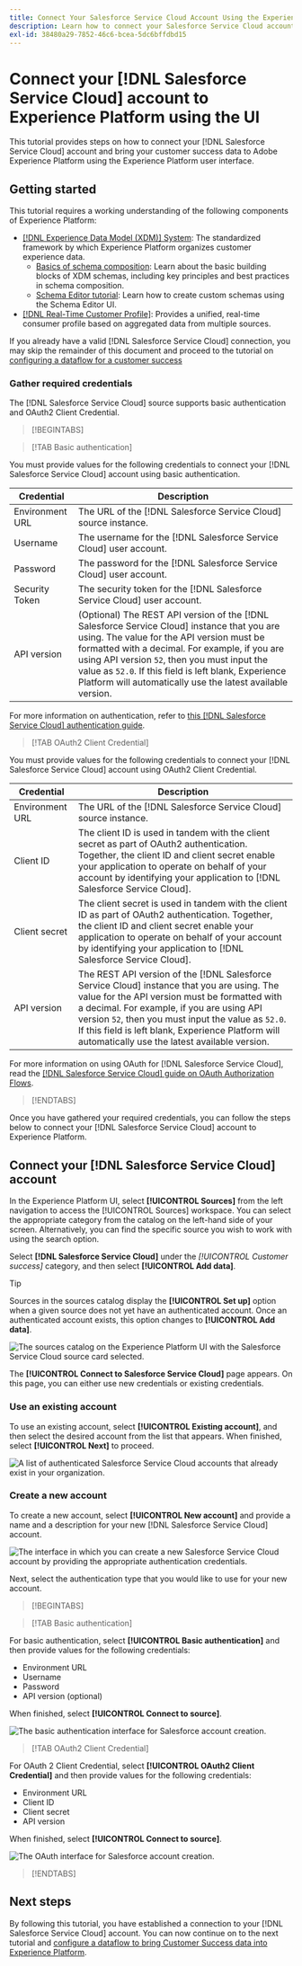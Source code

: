 ```yaml
---
title: Connect Your Salesforce Service Cloud Account Using the Experience Platform User Interface
description: Learn how to connect your Salesforce Service Cloud account and bring your customer success data to Experience Platform using the user interface.
exl-id: 38480a29-7852-46c6-bcea-5dc6bffdbd15
---
```

# Connect your [!DNL Salesforce Service Cloud] account to Experience Platform using the UI

This tutorial provides steps on how to connect your [!DNL Salesforce Service Cloud] account and bring your customer success data to Adobe Experience Platform using the Experience Platform user interface.

## Getting started

This tutorial requires a working understanding of the following components of Experience Platform:

* [[!DNL Experience Data Model (XDM)] System](../../../../../xdm/home.md): The standardized framework by which Experience Platform organizes customer experience data.
    * [Basics of schema composition](../../../../../xdm/schema/composition.md): Learn about the basic building blocks of XDM schemas, including key principles and best practices in schema composition.
    * [Schema Editor tutorial](../../../../../xdm/tutorials/create-schema-ui.md): Learn how to create custom schemas using the Schema Editor UI.
* [[!DNL Real-Time Customer Profile]](../../../../../profile/home.md): Provides a unified, real-time consumer profile based on aggregated data from multiple sources.

If you already have a valid [!DNL Salesforce Service Cloud] connection, you may skip the remainder of this document and proceed to the tutorial on [configuring a dataflow for a customer success](../../dataflow/customer-success.md)

### Gather required credentials

The [!DNL Salesforce Service Cloud] source supports basic authentication and OAuth2 Client Credential.

>[!BEGINTABS]

>[!TAB Basic authentication]

You must provide values for the following credentials to connect your [!DNL Salesforce Service Cloud] account using basic authentication.

| Credential | Description |
| --- | --- |
| Environment URL | The URL of the [!DNL Salesforce Service Cloud] source instance. |
| Username | The username for the [!DNL Salesforce Service Cloud] user account. |
| Password | The password for the [!DNL Salesforce Service Cloud] user account. |
| Security Token | The security token for the [!DNL Salesforce Service Cloud] user account. |
| API version | (Optional) The REST API version of the [!DNL Salesforce Service Cloud] instance that you are using. The value for the API version must be formatted with a decimal. For example, if you are using API version `52`, then you must input the value as `52.0`. If this field is left blank, Experience Platform will automatically use the latest available version. |

For more information on authentication, refer to [this [!DNL Salesforce Service Cloud] authentication guide](https://developer.salesforce.com/docs/atlas.en-us.api_rest.meta/api_rest/quickstart_oauth.htm).

>[!TAB OAuth2 Client Credential]

You must provide values for the following credentials to connect your [!DNL Salesforce Service Cloud] account using OAuth2 Client Credential.

| Credential | Description |
| --- | --- |
| Environment URL |  The URL of the [!DNL Salesforce Service Cloud] source instance. |
| Client ID | The client ID is used in tandem with the client secret as part of OAuth2 authentication. Together, the client ID and client secret enable your application to operate on behalf of your account by identifying your application to [!DNL Salesforce Service Cloud]. |
| Client secret | The client secret is used in tandem with the client ID as part of OAuth2 authentication. Together, the client ID and client secret enable your application to operate on behalf of your account by identifying your application to [!DNL Salesforce Service Cloud]. |
| API version | The REST API version of the [!DNL Salesforce Service Cloud] instance that you are using. The value for the API version must be formatted with a decimal. For example, if you are using API version `52`, then you must input the value as `52.0`. If this field is left blank, Experience Platform will automatically use the latest available version. |

For more information on using OAuth for [!DNL Salesforce Service Cloud], read the [[!DNL Salesforce Service Cloud] guide on OAuth Authorization Flows](https://help.salesforce.com/s/articleView?id=sf.remoteaccess_oauth_flows.htm&type=5).

>[!ENDTABS]

Once you have gathered your required credentials, you can follow the steps below to connect your [!DNL Salesforce Service Cloud] account to Experience Platform.

## Connect your [!DNL Salesforce Service Cloud] account

In the Experience Platform UI, select **[!UICONTROL Sources]** from the left navigation to access the [!UICONTROL Sources] workspace. You can select the appropriate category from the catalog on the left-hand side of your screen. Alternatively, you can find the specific source you wish to work with using the search option.

Select **[!DNL Salesforce Service Cloud]** under the *[!UICONTROL Customer success]* category, and then select **[!UICONTROL Add data]**.

>[!TIP]
>
>Sources in the sources catalog display the **[!UICONTROL Set up]** option when a given source does not yet have an authenticated account. Once an authenticated account exists, this option changes to **[!UICONTROL Add data]**.

![The sources catalog on the Experience Platform UI with the Salesforce Service Cloud source card selected.](../../../../images/tutorials/create/salesforce-service-cloud/catalog.png)

The **[!UICONTROL Connect to Salesforce Service Cloud]** page appears. On this page, you can either use new credentials or existing credentials.

### Use an existing account

To use an existing account, select **[!UICONTROL Existing account]**, and then select the desired account from the list that appears. When finished, select **[!UICONTROL Next]** to proceed.

![A list of authenticated Salesforce Service Cloud accounts that already exist in your organization.](../../../../images/tutorials/create/salesforce-service-cloud/existing.png)

### Create a new account

To create a new account, select **[!UICONTROL New account]** and provide a name and a description for your new [!DNL Salesforce Service Cloud] account.

![The interface in which you can create a new Salesforce Service Cloud account by providing the appropriate authentication credentials.](../../../../images/tutorials/create/salesforce-service-cloud/new.png)

Next, select the authentication type that you would like to use for your new account.

>[!BEGINTABS]

>[!TAB Basic authentication]

For basic authentication, select **[!UICONTROL Basic authentication]** and then provide values for the following credentials:

* Environment URL
* Username
* Password
* API version (optional)

When finished, select **[!UICONTROL Connect to source]**.

![The basic authentication interface for Salesforce account creation.](../../../../images/tutorials/create/salesforce-service-cloud/basic.png)

>[!TAB OAuth2 Client Credential]

For OAuth 2 Client Credential, select **[!UICONTROL OAuth2 Client Credential]** and then provide values for the following credentials:

* Environment URL
* Client ID
* Client secret
* API version

When finished, select **[!UICONTROL Connect to source]**.

![The OAuth interface for Salesforce account creation.](../../../../images/tutorials/create/salesforce-service-cloud/oauth2.png)

>[!ENDTABS]

## Next steps

By following this tutorial, you have established a connection to your [!DNL Salesforce Service Cloud] account. You can now continue on to the next tutorial and [configure a dataflow to bring Customer Success data into Experience Platform](../../dataflow/customer-success.md).
